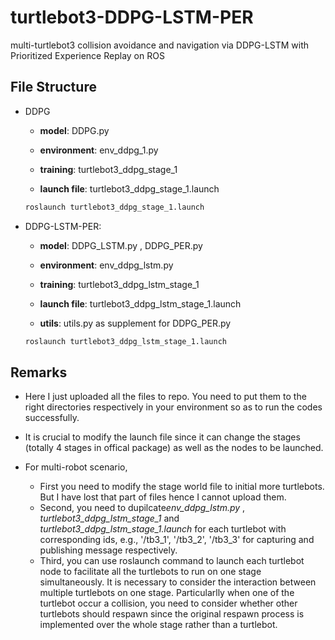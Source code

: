 # turtlebot3-DDPG-LSTM-PER
multi-turtlebot3 collision avoidance and navigation via DDPG-LSTM with Prioritized Experience Replay on ROS


## File Structure
* DDPG
  * **model**: DDPG.py
   
  * **environment**: env_ddpg_1.py
   
  * **training**: turtlebot3_ddpg_stage_1
   
  * **launch file**: turtlebot3_ddpg_stage_1.launch
  
  ```bash
  roslaunch turtlebot3_ddpg_stage_1.launch
  ```
 
* DDPG-LSTM-PER:

  * **model**: DDPG_LSTM.py ,  DDPG_PER.py
         
  * **environment**:  env_ddpg_lstm.py
  
  * **training**: turtlebot3_ddpg_lstm_stage_1
  
  * **launch file**: turtlebot3_ddpg_lstm_stage_1.launch
  
  * **utils**: utils.py as supplement for DDPG_PER.py
 
  ```bash
  roslaunch turtlebot3_ddpg_lstm_stage_1.launch
  ```

## Remarks
* Here I just uploaded all the files to repo. You need to put them to the right directories respectively in your environment so as to run the codes successfully.

* It is crucial to modify the launch file since it can change the stages (totally 4 stages in offical package) as well as the nodes to be launched.

* For multi-robot scenario,
  * First you need to modify the stage world file to initial more turtlebots. But I have lost that part of files hence I cannot upload them.
  * Second, you need to dupilcate*env_ddpg_lstm.py* , *turtlebot3_ddpg_lstm_stage_1* and *turtlebot3_ddpg_lstm_stage_1.launch* for each turtlebot with corresponding ids, e.g., '/tb3_1', '/tb3_2', '/tb3_3' for capturing and publishing message respectively. 
  * Third, you can use roslaunch command to launch each turtlebot node to facilitate all the turtlebots to run on one stage simultaneously. It is necessary to consider the interaction between multiple turtlebots on one stage. Particularlly when one of the turtlebot occur a collision, you need to consider whether other turtlebots should respawn since the original respawn process is implemented over the whole stage rather than a turtlebot.  
  
